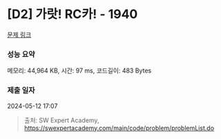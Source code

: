# [D2] 가랏! RC카! - 1940 

[문제 링크](https://swexpertacademy.com/main/code/problem/problemDetail.do?contestProbId=AV5PjMgaALgDFAUq) 

### 성능 요약

메모리: 44,964 KB, 시간: 97 ms, 코드길이: 483 Bytes

### 제출 일자

2024-05-12 17:07



> 출처: SW Expert Academy, https://swexpertacademy.com/main/code/problem/problemList.do